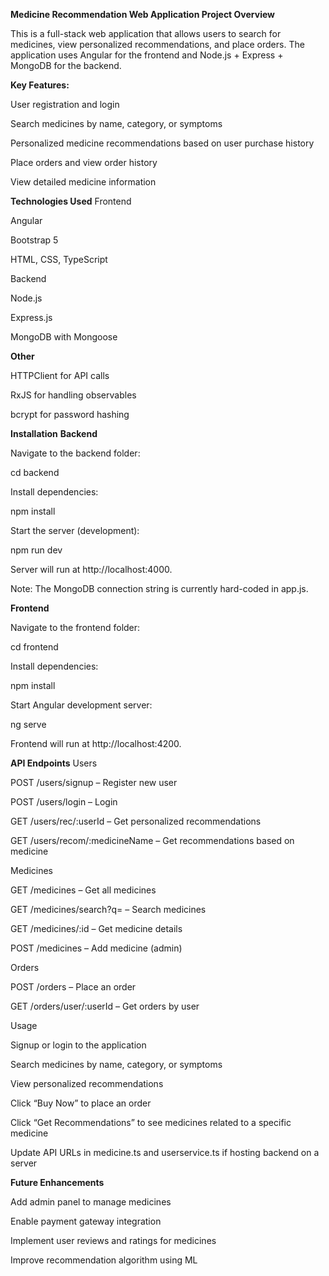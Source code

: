 **Medicine Recommendation Web Application
Project Overview**

This is a full-stack web application that allows users to search for medicines, view personalized recommendations, and place orders. The application uses Angular for the frontend and Node.js + Express + MongoDB for the backend.

**Key Features:**

User registration and login

Search medicines by name, category, or symptoms

Personalized medicine recommendations based on user purchase history

Place orders and view order history

View detailed medicine information

**Technologies Used**
Frontend

Angular 

Bootstrap 5

HTML, CSS, TypeScript

Backend

Node.js

Express.js

MongoDB with Mongoose

**Other**

HTTPClient for API calls

RxJS for handling observables

bcrypt for password hashing


**Installation**
**Backend**

Navigate to the backend folder:

cd backend


Install dependencies:

npm install


Start the server (development):

npm run dev


Server will run at http://localhost:4000.

Note: The MongoDB connection string is currently hard-coded in app.js.

**Frontend**

Navigate to the frontend folder:

cd frontend


Install dependencies:

npm install


Start Angular development server:

ng serve


Frontend will run at http://localhost:4200.

**API Endpoints**
Users

POST /users/signup – Register new user

POST /users/login – Login

GET /users/rec/:userId – Get personalized recommendations

GET /users/recom/:medicineName – Get recommendations based on medicine

Medicines

GET /medicines – Get all medicines

GET /medicines/search?q= – Search medicines

GET /medicines/:id – Get medicine details

POST /medicines – Add medicine (admin)

Orders

POST /orders – Place an order

GET /orders/user/:userId – Get orders by user

Usage

Signup or login to the application

Search medicines by name, category, or symptoms

View personalized recommendations

Click “Buy Now” to place an order

Click “Get Recommendations” to see medicines related to a specific medicine


Update API URLs in medicine.ts and userservice.ts if hosting backend on a server

**Future Enhancements**

Add admin panel to manage medicines

Enable payment gateway integration

Implement user reviews and ratings for medicines

Improve recommendation algorithm using ML

